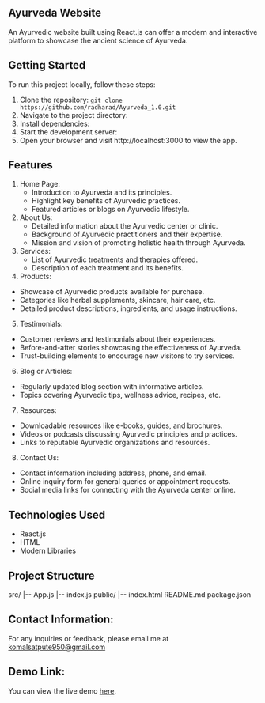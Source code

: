 ## Ayurveda Website 

An Ayurvedic website built using React.js can offer a modern and interactive platform to showcase the ancient science of Ayurveda. 

## Getting Started

To run this project locally, follow these steps:

1. Clone the repository: `git clone https://github.com/radharad/Ayurveda_1.0.git `
2. Navigate to the project directory:
3. Install dependencies:
4. Start the development server:
5. Open your browser and visit http://localhost:3000 to view the app.

## Features

1. Home Page:
   - Introduction to Ayurveda and its principles.
   - Highlight key benefits of Ayurvedic practices.
   - Featured articles or blogs on Ayurvedic lifestyle.
2. About Us:
   - Detailed information about the Ayurvedic center or clinic.
   - Background of Ayurvedic practitioners and their expertise.
   - Mission and vision of promoting holistic health through Ayurveda.
3. Services:
   - List of Ayurvedic treatments and therapies offered.
   - Description of each treatment and its benefits.
4. Products:
  - Showcase of Ayurvedic products available for purchase.
  - Categories like herbal supplements, skincare, hair care, etc.
  - Detailed product descriptions, ingredients, and usage instructions.
5. Testimonials:
  - Customer reviews and testimonials about their experiences.
  - Before-and-after stories showcasing the effectiveness of Ayurveda.
  - Trust-building elements to encourage new visitors to try services.
6. Blog or Articles:
  - Regularly updated blog section with informative articles.
  - Topics covering Ayurvedic tips, wellness advice, recipes, etc.
7. Resources:
  - Downloadable resources like e-books, guides, and brochures.
  - Videos or podcasts discussing Ayurvedic principles and practices.
  - Links to reputable Ayurvedic organizations and resources.
8. Contact Us:
  - Contact information including address, phone, and email.
  - Online inquiry form for general queries or appointment requests.
  - Social media links for connecting with the Ayurveda center online.

## Technologies Used

- React.js
- HTML
- Modern Libraries

## Project Structure

src/
|-- App.js
|-- index.js
public/
|-- index.html
README.md
package.json

## Contact Information:
For any inquiries or feedback, please email me at komalsatpute950@gmail.com

## Demo Link:
You can view the live demo [here](https://templatefirstayurveda.netlify.app).
